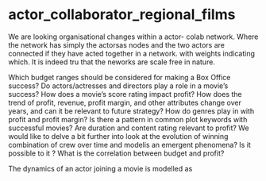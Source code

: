 # actor_collaborator_regional_films

We are looking organisational changes within a actor- colab network. Where the network has simply the actorsas nodes and the two actors are connected if they have acted together in a network. with weights indicating which. It is indeed tru  that the neworks are scale free in nature. 

Which budget ranges should be considered for making a Box Office success?
Do actors/actresses and directors play a role in a movie’s success?
How does a movie’s score rating impact profit?
How does the trend of profit, revenue, profit margin, and other attributes change over years, and can it be relevant to future strategy?
How do genres play in with profit and profit margin?
Is there a pattern in common plot keywords with successful movies?
Are duration and content rating relevant to profit?
We would like to delve a bit further into look at the evolution of winning combination of crew over time and modelis an emergent phenomena? Is it possible to it ?
What is the correlation between budget and profit? 

The dynamics of an actor joining a movie is modelled as 
